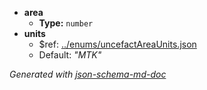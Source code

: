  - <b id="#/properties/area">area</b>
	 - **Type:** `number`
 - <b id="#/properties/units">units</b>
	 - &#36;ref: [../enums/uncefactAreaUnits.json](#..enumsuncefactareaunits.json)
	 - Default: _"MTK"_

_Generated with [json-schema-md-doc](https://brianwendt.github.io/json-schema-md-doc/)_